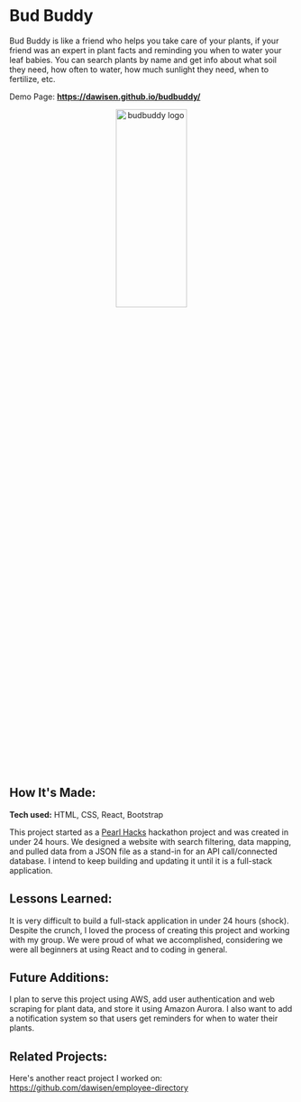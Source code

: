 # Bud Buddy
Bud Buddy is like a friend who helps you take care of your plants, if your friend was an expert in plant facts and reminding you when to water your leaf babies. You can search plants by name and get info about what soil they need, how often to water, how much sunlight they need, when to fertilize, etc.

Demo Page: **https://dawisen.github.io/budbuddy/**

<p align="center">
<img src="https://dawisen.github.io/budbuddy/static/media/home.f5c4643c.svg" alt="budbuddy logo" height=30% width=50% align="center" >
 </p>

## How It's Made:

**Tech used:** HTML, CSS, React, Bootstrap

This project started as a [Pearl Hacks](https://devpost.com/software/bud-buddy) hackathon project and was created in under 24 hours. We designed a website with search filtering, data mapping, and pulled data from a JSON file as a stand-in for an API call/connected database. I intend to keep building and updating it until it is a full-stack application. 

## Lessons Learned:
It is very difficult to build a full-stack application in under 24 hours (shock). Despite the crunch, I loved the process of creating this project and working with my group. We were proud of what we accomplished, considering we were all beginners at using React and to coding in general. 

## Future Additions:
I plan to serve this project using AWS, add user authentication and web scraping for plant data, and store it using Amazon Aurora. I also want to add a notification system so that users get reminders for when to water their plants.

## Related Projects:
Here's another react project I worked on: https://github.com/dawisen/employee-directory
